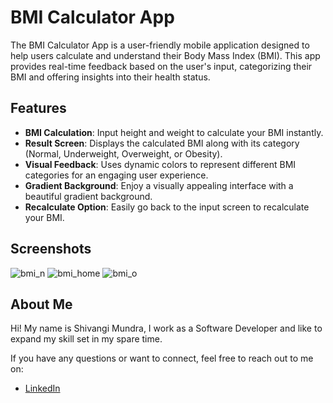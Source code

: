 # BMI Calculator App

The BMI Calculator App is a user-friendly mobile application designed to help users calculate and understand their Body Mass Index (BMI). This app provides real-time feedback based on the user's input, categorizing their BMI and offering insights into their health status.

## Features

- **BMI Calculation**: Input height and weight to calculate your BMI instantly.
- **Result Screen**: Displays the calculated BMI along with its category (Normal, Underweight, Overweight, or Obesity).
- **Visual Feedback**: Uses dynamic colors to represent different BMI categories for an engaging user experience.
- **Gradient Background**: Enjoy a visually appealing interface with a beautiful gradient background.
- **Recalculate Option**: Easily go back to the input screen to recalculate your BMI.

## Screenshots

![bmi_n](https://github.com/user-attachments/assets/f80eaef3-c7fb-4b2f-a4cb-401ff6ebd5a3)
![bmi_home](https://github.com/user-attachments/assets/13392736-8771-4646-b600-8790d3196362)
![bmi_o](https://github.com/user-attachments/assets/aa606d74-7e1f-46a0-8df0-14409519336e)


## About Me

Hi! My name is Shivangi Mundra, I work as a Software Developer and like to expand my skill set in my spare time.

If you have any questions or want to connect, feel free to reach out to me on:

- [LinkedIn](https://www.linkedin.com/in/shivangi-mundra-9a31b65b/)
